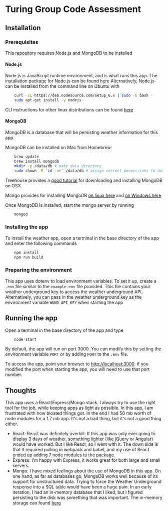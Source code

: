 # Turing Group Code Assessment

## Installation

### Prerequisites
This repository requires Node.js and MongoDB to be installed

#### Node.js
Node.js is JavaScript runtime environment, and is what runs this app.
The installation package for Node.js can be found [here](https://nodejs.org/en/download/)
Alternatively, Node.js can be installed from the command line on Ubuntu with
```bash
    curl -sL https://deb.nodesource.com/setup_6.x | sudo -E bash -
    sudo apt-get install -y nodejs
```
CLI instructions for other linux distributions can be found [here](https://nodejs.org/en/download/package-manager/)

#### MongoDB
MongoDB is a database that will be persisting weather information for this app.

MongoDB can be installed on Mac from Homebrew:
```bash
    brew update
    brew install mongodb
    mkdir -p /data/db # make data directory
    sudo chown -R `id -un` /data/db # assign correct permissions to data directory
```
Treehouse provides a [good tutorial](http://treehouse.github.io/installation-guides/mac/mongo-mac.html) for downloading and installing MongoDB on OSX

Mongo provides for installing MongoDB [on linux here](https://docs.mongodb.com/v3.0/administration/install-on-linux/) and [on Windows here](https://docs.mongodb.com/manual/tutorial/install-mongodb-on-windows/)

Once MongoDB is installed, start the mongo server by running
```bash
    mongod
```

### Installing the app
To install the weather app, open a terminal in the base directory of the app and enter the following commands
```bash
    npm install
    npm run build
```

### Preparing the environment
This app uses dotenv to load environment variables. To set it up, create a `.env` file similar to the `example.env` file provided. This file contains your weather underground key to access the weather underground API. Alternatively, you can pass in the weather underground key as the environment variable `WUND_API_KEY` when starting the app

## Running the app
Open a terminal in the base directory of the app and type
```bash
    node start
```
By default, the app will run on port 3000. You can modify this by setting the environment variable `PORT` or by adding `PORT` to the `.env` file.

To access the app, point your browser to [http://localhost:3000](http://localhost:3000). If you modified the port when starting the app, you will need to use that port number.

## Thoughts
This app uses a React/Express/Mongo stack. I always try to use the right tool for the job, while keeping apps as light as possible. In this app, I am frustrated with how bloated things got. In the end I had 56 mb worth of node modules for a 1.7 mb app. It's not a bad thing, but it's not a good thing either.
* React: React was definitely overkill. If this app was only ever going to display 3 days of weather, something lighter (like jQuery or Angular) would have worked. But I like React, so I went with it. The down side is that it required pulling in webpack and babel, and my use of React ended up adding 7 node modules to the package.
* Express: I'm happy with Express, it works great for both large and small servers.
* Mongo: I have mixed feelings about the use of MongoDB in this app. On one hand, as far as databases go, MongoDB works well because of its support for unstructured data. Trying to force the Weather Underground response into a SQL table would have been a huge pain. In an early iteration, I had an in-memory database that I liked, but I figured persisting to the disk was something that was important. The in-memory storage can found [here](https://github.com/ajstocchetti/turingGroupAssessment/blob/37ca7240da5f26223de61ad56512403209afe745/db.js)

